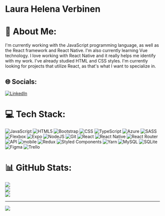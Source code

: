 # Laura Helena Verbinen
# 💫 About Me:
I'm currently working with the JavaScript programming language, as well as the React framework and React Native. I'm also currently learning Vue technology. I love working with React Native and it really helps me identify with my work. I've already studied HTML and CSS styles. I'm currently looking for projects that utilize React, as that's what I want to specialize in.


## 🌐 Socials:
[![LinkedIn](https://img.shields.io/badge/LinkedIn-%230077B5.svg?logo=linkedin&logoColor=white)](https://www.linkedin.com/in/laura-helena-verbinen-8b5308211/) 

# 💻 Tech Stack:
![JavaScript](https://img.shields.io/badge/javascript-%23323330.svg?style=for-the-badge&logo=javascript&logoColor=%23F7DF1E) 
![HTML5](https://img.shields.io/badge/html5-%23E34F26.svg?style=for-the-badge&logo=html5&logoColor=white) 
![Bootstrap](https://img.shields.io/badge/bootstrap-%23E34F26.svg?style=for-the-badge&logo=bootstrap&logoColor=white) 
![CSS](https://img.shields.io/badge/css-3670A0?style=for-the-badge&logo=css&logoColor=ffdd54) 
![TypeScript](https://img.shields.io/badge/typescript-%23007ACC.svg?style=for-the-badge&logo=typescript&logoColor=white) 
![Azure](https://img.shields.io/badge/azure-%230072C6.svg?style=for-the-badge&logo=azure-devops&logoColor=white) 
![SASS](https://img.shields.io/badge/sass-%234285F4.svg?style=for-the-badge&logo=sass&logoColor=white) 
![Flexbox](https://img.shields.io/badge/flexbox-%23039BE5.svg?style=for-the-badge&logo=flexbox) 
![Expo](https://img.shields.io/badge/expo-1C1E24?style=for-the-badge&logo=expo&logoColor=#D04A37) 
![NodeJS](https://img.shields.io/badge/node.js-6DA55F?style=for-the-badge&logo=node.js&logoColor=white) 
![Git](https://img.shields.io/badge/git-%2320232a.svg?style=for-the-badge&logo=git&logoColor=%a4c639) 
![React](https://img.shields.io/badge/react-%2320232a.svg?style=for-the-badge&logo=react&logoColor=%2361DAFB) 
![React Native](https://img.shields.io/badge/react_native-%2320232a.svg?style=for-the-badge&logo=react&logoColor=%2361DAFB) 
![React Router](https://img.shields.io/badge/React_Router-CA4245?style=for-the-badge&logo=react-router&logoColor=white) 
![API](https://img.shields.io/badge/api-%2320232a.svg?style=for-the-badge&logo=api&logoColor=white) 
![mobile](https://img.shields.io/badge/mobile-hotpink.svg?style=for-the-badge&logo=mobile&logoColor=white) 
![Redux](https://img.shields.io/badge/redux-%23593d88.svg?style=for-the-badge&logo=redux&logoColor=white) 
![Styled Components](https://img.shields.io/badge/styled--components-DB7093?style=for-the-badge&logo=styled-components&logoColor=white) 
![Yarn](https://img.shields.io/badge/yarn-%232C8EBB.svg?style=for-the-badge&logo=yarn&logoColor=white) 
![MySQL](https://img.shields.io/badge/mysql-%2300f.svg?style=for-the-badge&logo=mysql&logoColor=white) 
![SQLite](https://img.shields.io/badge/sqlite-%2307405e.svg?style=for-the-badge&logo=sqlite&logoColor=white) 
![Figma](https://img.shields.io/badge/figma-%23F24E1E.svg?style=for-the-badge&logo=figma&logoColor=white) 
![Trello](https://img.shields.io/badge/Trello-%23026AA7.svg?style=for-the-badge&logo=Trello&logoColor=white)
# 📊 GitHub Stats:
![](https://github-readme-stats.vercel.app/api?username=laura-2&theme=react&hide_border=false&include_all_commits=false&count_private=false)<br/>
![](https://github-readme-streak-stats.herokuapp.com/?user=laura-2&theme=react&hide_border=false)<br/>
![](https://github-readme-stats.vercel.app/api/top-langs/?username=laura-2&theme=react&hide_border=false&include_all_commits=false&count_private=false&layout=compact)

---
[![](https://visitcount.itsvg.in/api?id=laura-2&icon=2&color=12)](https://visitcount.itsvg.in)

<!-- Proudly created with GPRM ( https://gprm.itsvg.in ) -->
